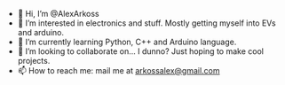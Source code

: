 - 👋 Hi, I’m @AlexArkoss
- 👀 I’m interested in electronics and stuff. Mostly getting myself into EVs and arduino.
- 🌱 I’m currently learning Python, C++ and Arduino language.
- 💞️ I’m looking to collaborate on... I dunno? Just hoping to make cool projects.
- 📫 How to reach me: mail me at arkossalex@gmail.com

<!---
AlexArkoss/AlexArkoss is a ✨ special ✨ repository because its `README.md` (this file) appears on your GitHub profile.
You can click the Preview link to take a look at your changes.
--->
